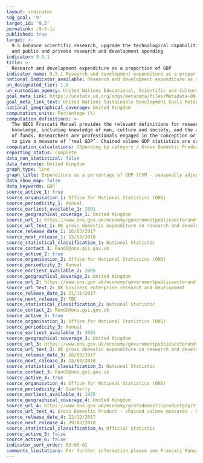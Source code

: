 ```yaml
---
layout: indicator
sdg_goal: '9'
target_id: '9.5'
permalink: /9-5-1/
published: true
target: >-
  9.5 Enhance scientific research, upgrade the technological capabilities of industrial sectors in all countries, in particular developing countries, including, by 2030, encouraging innovation and substantially increasing the number of research and development workers per 1 million people
  and public and private research and development spending
indicator: 9.5.1
title: >-
  Research and development expenditure as a proportion of GDP
indicator_name: 9.5.1 Research and development expenditure as a proportion of GDP
national_indicator_available: Research and development expenditure as a proportion of GDP
un_designated_tier: 1.0
un_custodian_agency: United Nations Educational, Scientific and Cultural Organization (UNESCO)
goal_meta_link: https://unstats.un.org/sdgs/metadata/files/Metadata-09-05-01.pdf
goal_meta_link_text: United Nations Sustainable Development Goals Metadata (PDF 382 KB)
national_geographical_coverage: United Kingdom
computation_units: Percentage (%)
computation_definitions: >-
  The OECD Frascati Manual provides the relevant definitions for research and experimental development, gross domestic expenditure on R&D and researchers. Research and experimental development (R&D) comprise creative work undertaken on a systematic basis in order to increase the stock of
  knowledge, including knowledge of man, culture and society, and the use of this stock of knowledge to devise new applications. Intramural expenditures are all expenditures for R&D performed within a statistical unit or sector of the economy during a specific period, whatever the source
  of funds. Researchers are professionals engaged in the conception or creation of new knowledge, products, processes, methods and systems and also in the management of the projects concerned. GDP at chained volume measure is a series of GDP statistics adjusted for the effect of inflation
  to give a measure of ‘real GDP’. Chained volume GDP statistics are calculated by measuring output using the price level of the preceding year and then linking the statistics to give a reflection of actual output changes and excluding any monetary (inflationary) change.
computation_calculations: (Spending by category / Gross Domestic Product) * 100
reporting_status: complete
data_non_statistical: false
data_footnote: United Kingdom
graph_type: line
graph_title: Expenditure as a percentage of GDP (CVM - seasonally adjusted £m)
data_show_map: false
data_keywords: GDP
source_active_1: true
source_organisation_1: Office for National Statistics (ONS)
source_periodicity_1: Annual
source_earliest_available_1: 2001
source_geographical_coverage_1: United Kingdom
source_url_1: https://www.ons.gov.uk/economy/governmentpublicsectorandtaxes/researchanddevelopmentexpenditure/datasets/ukgrossdomesticexpenditureonresearchanddevelopment
source_url_text_1: UK gross domestic expenditure on research and development dataset
source_release_date_1: 16/03/2017
source_next_release_1: 15/03/2018
source_statistical_classification_1: National Statistic
source_contact_1: RandD@ons.gsi.gov.uk
source_active_2: true
source_organisation_2: Office for National Statistics (ONS)
source_periodicity_2: Annual
source_earliest_available_2: 2005
source_geographical_coverage_2: United Kingdom
source_url_2: https://www.ons.gov.uk/economy/governmentpublicsectorandtaxes/researchanddevelopmentexpenditure/datasets/ukbusinessenterpriseresearchanddevelopment
source_url_text_2: UK business enterprise research and development
source_release_date_2: 21/11/2017
source_next_release_2: TBC
source_statistical_classification_2: National Statistic
source_contact_2: RandD@ons.gsi.gov.uk
source_active_3: true
source_organisation_3: Office for National Statistics (ONS)
source_periodicity_3: Annual
source_earliest_available_3: 2001
source_geographical_coverage_3: United Kingdom
source_url_3: https://www.ons.gov.uk/economy/governmentpublicsectorandtaxes/researchanddevelopmentexpenditure/datasets/ukgrossdomesticexpenditureonresearchanddevelopmentregionaltables
source_url_text_3: UK gross domestic expenditure on research and development regional dataset
source_release_date_3: 16/03/2017
source_next_release_3: 15/03/2018
source_statistical_classification_3: National Statistic
source_contact_3: RandD@ons.gsi.gov.uk
source_active_4: true
source_organisation_4: Office for National Statistics (ONS)
source_periodicity_4: Quarterly
source_earliest_available_4: 1955
source_geographical_coverage_4: United Kingdom
source_url_4: https://www.ons.gov.uk/economy/grossdomesticproductgdp/timeseries/abmi/qna
source_url_text_4: Gross Domestic Product - chained volume measures - Seasonally adjusted £m
source_release_date_4: 22/12/2017
source_next_release_4: 29/03/2018
source_statistical_classification_4: Official Statistic 
source_active_5: false
source_active_6: false
indicator_sort_order: 09-05-01
comments_limitations: For further information please see Frascati Manual @ www.oecd.org/sti/frascatimanua Data follows the UN specification for this indicator. This indicator has been identified in collaboration with topic experts.
---
```


